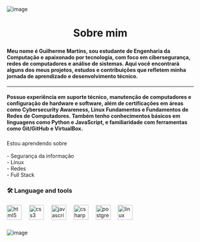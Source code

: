
![image](https://github.com/user-attachments/assets/cc32c74d-0306-4033-b422-d68a1f0319bc)
###
<div align="center">
  <a href = "https://www.linkedin.com/in/guilherme-rfmartins/"
  <img src="https://img.shields.io/static/v1?message=LinkedIn&logo=linkedin&label=&color=0077B5&logoColor=white&labelColor=&style=for-the-badge" height="25" alt="linkedin logo"</a>
  <a href = "https://wa.me/5581992059352"
  <img src="https://img.shields.io/static/v1?message=Whatsapp&logo=whatsapp&label=&color=25D366&logoColor=white&labelColor=&style=for-the-badge" height="25" alt="whatsapp logo"  /></a>
</div>

###

<h1 align="center">Sobre mim</h1>

###

<h4 align="left">Meu nome é Guilherme Martins, sou estudante de Engenharia da Computação e apaixonado por tecnologia, com foco em cibersegurança, redes de computadores e análise de sistemas. Aqui você encontrará alguns dos meus projetos, estudos e contribuições que refletem minha jornada de aprendizado e desenvolvimento técnico.</h4>
<hr>
<h4>Possuo experiência em suporte técnico, manutenção de computadores e configuração de hardware e software, além de certificações em áreas como Cybersecurity Awareness, Linux Fundamentos e Fundamentos de Redes de Computadores. Também tenho conhecimentos básicos em linguagens como Python e JavaScript, e familiaridade com ferramentas como Git/GitHub e VirtualBox.</h4>

###

<p align="left">Estou aprendendo sobre<br><br>- Segurança da informação<br>- Linux<br>- Redes<br>- Full Stack</p>

###

<h3 align="left">🛠 Language and tools</h3>

###

<div align="left">
  <img src="https://cdn.jsdelivr.net/gh/devicons/devicon/icons/html5/html5-original.svg" height="40" alt="html5 logo"  />
  <img width="12" />
  <img src="https://cdn.jsdelivr.net/gh/devicons/devicon/icons/css3/css3-original.svg" height="40" alt="css3 logo"  />
  <img width="12" />
  <img src="https://cdn.jsdelivr.net/gh/devicons/devicon/icons/javascript/javascript-original.svg" height="40" alt="javascript logo"  />
  <img width="12" />
  <img src="https://cdn.jsdelivr.net/gh/devicons/devicon/icons/csharp/csharp-original.svg" height="40" alt="csharp logo"  />
  <img width="12" />
  <img src="https://cdn.jsdelivr.net/gh/devicons/devicon/icons/postgresql/postgresql-original.svg" height="40" alt="postgresql logo"  />
  <img width="12" />
  <img src="https://cdn.jsdelivr.net/gh/devicons/devicon/icons/linux/linux-original.svg" height="40" alt="linux logo"  />
</div>

###
![image](https://github.com/user-attachments/assets/1f4f297f-9e8b-46b0-aef4-183cabee0657)

###
